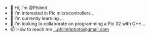 - 👋 Hi, I’m @Philmit
- 👀 I’m interested in Pic microcontrollers ..
- 🌱 I’m currently learning ...
- 💞️ I’m looking to collaborate on programming a Pic 32 with C++...
- 📫 How to reach me ...philmitphoto@gmail.com 

<!---
Philmit/Philmit is a ✨ special ✨ repository because its `README.md` (this file) appears on your GitHub profile.
You can click the Preview link to take a look at your changes.
--->
